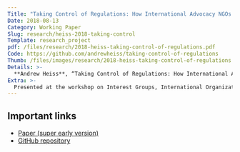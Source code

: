 ```yaml
---
Title: "Taking Control of Regulations: How International Advocacy NGOs Shape the Regulatory Environments of their Target Countries"
Date: 2018-08-13
Category: Working Paper
Slug: research/heiss-2018-taking-control
Template: research_project
pdf: /files/research/2018-heiss-taking-control-of-regulations.pdf
Code: https://github.com/andrewheiss/taking-control-of-regulations
Thumb: /files/images/research/2018-heiss-taking-control-of-regulations.png
Details: >-
  **Andrew Heiss**, “Taking Control of Regulations: How International Advocacy NGOs Shape the Regulatory Environments of their Target Countries, working paper.
Extra: >-
  Presented at the workshop on Interest Groups, International Organizations, and Global Problem-Solving Capacity, Stockholm University, Sweden, June 2018, organized by Elizabeth Bloodgood and Lisa Dellmuth
---
```


## Important links

- [Paper (super early version)](/files/research/2018-heiss-taking-control-of-regulations.pdf)
- [GitHub repository](https://github.com/andrewheiss/taking-control-of-regulations)
